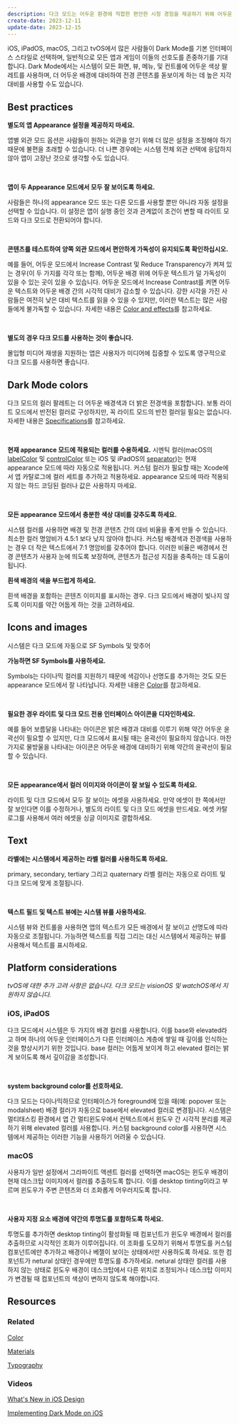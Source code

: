 ```yaml
---
description: 다크 모드는 어두운 환경에 적합한 편안한 시청 경험을 제공하기 위해 어두운 색상 팔레트를 사용하는 시스템 전역 외형 설정입니다.
create-date: 2023-12-11
update-date: 2023-12-15
---
```


iOS, iPadOS, macOS, 그리고 tvOS에서 많은 사람들이 Dark Mode를 기본 인터페이스 스타일로 선택하며, 일반적으로 모든 앱과 게임이 이들의 선호도를 존중하기를 기대합니다. Dark Mode에서는 시스템이 모든 화면, 뷰, 메뉴, 및 컨트롤에 어두운 색상 팔레트를 사용하며, 더 어두운 배경에 대비하여 전경 콘텐츠를 돋보이게 하는 데 높은 지각 대비를 사용할 수도 있습니다.

## Best practices

**별도의 앱 Appearance 설정을 제공하지 마세요.**

앱별 외관 모드 옵션은 사람들이 원하는 외관을 얻기 위해 더 많은 설정을 조정해야 하기 때문에 불편을 초래할 수 있습니다. 더 나쁜 경우에는 시스템 전체 외관 선택에 응답하지 않아 앱이 고장난 것으로 생각할 수도 있습니다.

<br />

**앱이 두 Appearance 모드에서 모두 잘 보이도록 하세요.**

사람들은 하나의 appearance 모드 또는 다른 모드를 사용할 뿐만 아니라 자동 설정을 선택할 수 있습니다. 이 설정은 앱이 실행 중인 것과 관계없이 조건이 변할 때 라이트 모드와 다크 모드로 전환되어야 합니다.

<br />

**콘텐츠를 테스트하여 양쪽 외관 모드에서 편안하게 가독성이 유지되도록 확인하십시오.** 

예를 들어, 어두운 모드에서 Increase Contrast 및 Reduce Transparency가 켜져 있는 경우(이 두 가지를 각각 또는 함께), 어두운 배경 위에 어두운 텍스트가 덜 가독성이 있을 수 있는 곳이 있을 수 있습니다. 어두운 모드에서 Increase Contrast를 켜면 어두운 텍스트와 어두운 배경 간의 시각적 대비가 감소할 수 있습니다. 강한 시각을 가진 사람들은 여전히 낮은 대비 텍스트를 읽을 수 있을 수 있지만, 이러한 텍스트는 많은 사람들에게 불가독할 수 있습니다. 자세한 내용은 [Color and effects](https://developer.apple.com/design/human-interface-guidelines/accessibility#Color-and-effects)를 참고하세요.

<br />

**별도의 경우 다크 모드를 사용하는 것이 좋습니다.** 

몰입형 미디어 재생을 지원하는 앱은 사용자가 미디어에 집중할 수 있도록 영구적으로 다크 모드를 사용하면 좋습니다.

## Dark Mode colors

다크 모드의 컬러 팔레트는 더 어두운 배경색과 더 밝은 전경색을 포함합니다. 보통 라이트 모드에서 반전된 컬러로 구성하지만, 꼭 라이트 모드의 반전 컬러일 필요는 없습니다. 자세한 내용은 [Specifications](https://developer.apple.com/design/human-interface-guidelines/color#Specifications)를 참고하세요.

<br />

**현재 appearance 모드에 적용되는 컬러를 수용하세요.**
시멘틱 컬러(macOS의 [labelColor](https://developer.apple.com/documentation/appkit/nscolor/1534657-labelcolor) 및 [controlColor](https://developer.apple.com/documentation/appkit/nscolor/1524856-controlcolor) 또는 iOS 및 iPadOS의 [separator](https://developer.apple.com/documentation/appkit/uikit/uicolor/3173139-separator))는 현재 appearance 모드에 따라 자동으로 적용됩니다. 커스텀 컬러가 필요할 때는 Xcode에서 앱 카탈로그에 컬러 세트를 추가하고 적용하세요. appearance 모드에 따라 적용되지 않는 하드 코딩된 컬러나 값은 사용하지 마세요.

<br />

**모든 appearance 모드에서 충분한 색상 대비를 갖추도록 하세요.**

시스템 컬러를 사용하면 배경 및 전경 콘텐츠 간의 대비 비율을 좋게 만들 수 있습니다. 최소한 컬러 명암비가 4.5:1 보다 낮지 않아야 합니다. 커스텀 배경색과 전경색을 사용하는 경우 더 작은 텍스트에서 7:1 명암비를 갖추어야 합니다. 이러한 비율은 배경에서 전경 콘텐츠가 사용자 눈에 띄도록 보장하며, 콘텐츠가 접근성 지침을 충족하는 데 도움이 됩니다.


**흰색 배경의 색을 부드럽게 하세요.**

흰색 배경을 포함하는 콘텐츠 이미지를 표시하는 경우. 다크 모드에서 배경이 빛나지 않도록 이미지를 약간 어둡게 하는 것을 고려하세요.

## Icons and images

시스템은 다크 모드에 자동으로 SF Symbols 및 맞추어

**가능하면 SF Symbols를 사용하세요.**

Symbols는 다이나믹 컬러를 지원하기 때문에 색감이나 선명도를 추가하는 것도 모든 appearance 모드에서 잘 나타납니다. 자세한 내용은 [Color]()를 참고하세요.

<br />

**필요한 경우 라이트 및 다크 모드 전용 인터페이스 아이콘을 디자인하세요.**

예를 들어 보름달을 나타내는 아이콘은 밝은 배경과 대비를 이루기 위해 약간 어두운 윤곽선이 필요할 수 있지만, 다크 모드에서 표시될 때는 윤곽선이 필요하지 않습니다. 마찬가지로 물방울을 나타내는 아이콘은 어두운 배경에 대비하기 위해 약간의 윤곽선이 필요할 수 있습니다.

<br />

**모든 appearance에서 컬러 이미지와 아이콘이 잘 보일 수 있도록 하세요.**

라이트 및 다크 모드에서 모두 잘 보이는 에셋을 사용하세요. 만약 에셋이 한 쪽에서만 잘 보인다면 이를 수정하거나, 별도의 라이트 및 다크 모드 에셋을 만드세요. 에셋 카탈로그를 사용해서 여러 에셋을 싱글 이미지로 결합하세요.

## Text

**라벨에는 시스템에서 제공하는 라벨 컬러를 사용하도록 하세요.**

primary, secondary, tertiary 그리고 quaternary 라벨 컬러는 자동으로 라이트 및 다크 모드에 맞게 조절됩니다.

<br />

**텍스트 필드 및 텍스트 뷰에는 시스템 뷰를 사용하세요.**

시스템 뷰와 컨트롤을 사용하면 앱의 텍스트가 모든 배경에서 잘 보이고 선명도에 따라 자동으로 조절됩니다. 가능하면 텍스트를 직접 그리는 대신 시스템에서 제공하는 뷰를 사용해서 텍스트를 표시하세요.

## Platform considerations

*tvOS에 대한 추가 고려 사항은 없습니다. 다크 모드는 visionOS 및 watchOS에서 지원하지 않습니다.*

### iOS, iPadOS

다크 모드에서 시스템은 두 가지의 배경 컬러를 사용합니다. 이를 base와 elevated라고 하며 하나의 어두운 인터페이스가 다른 인터페이스 계층에 쌓일 때 깊이를 인식하는 것을 향상시키기 위한 것입니다. base 컬러는 어둡게 보이게 하고 elevated 컬러는 밝게 보이도록 해서 깊이감을 조성합니다.

<br />

**system background color를 선호하세요.**

다크 모드는 다이나믹하므로 인터페이스가 foreground에 있을 때(예: popover 또는 modalsheet) 배경 컬러가 자동으로 base에서 elevated 컬러로 변경됩니다. 시스템은 멀티태스킹 환경에서 앱 간 멀티윈도우에서 컨텍스트에서 윈도우 간 시각적 분리를 제공하기 위해 elevated 컬러를 사용합니다. 커스텀 background color를 사용하면 시스템에서 제공하는 이러한 기능을 사용하기 어려울 수 있습니다.

### macOS

사용자가 일반 설정에서 그라파이트 액센트 컬러를 선택하면 macOS는 윈도우 배경이 현재 데스크탑 이미지에서 컬러를 추출하도록 합니다. 이를 desktop tinting이라고 부르며 윈도우가 주변 콘텐츠와 더 조화롭게 어우러지도록 합니다.

<br />

**사용자 지정 요소 배경에 약간의 투명도를 포함하도록 하세요.**

투명도를 추가하면 desktop tinting이 활성화될 때 컴포넌트가 윈도우 배경에서 컬러를 추출하므로 시각적인 조화가 이루어집니다. 이 조화를 도모하기 위해서 투명도를 커스텀 컴포넌트에만 추가하고 배경이나 베젤이 보이는 상태에서만 사용하도록 하세요. 또한 컴포넌트가 netural 상태인 경우에만 투명도를 추가하세요. netural 상태란 컬러를 사용하지 않는 상태로 윈도우 배경이 데스크탑에서 다른 위치로 조정되거나 데스크탑 이미지가 변경될 때 컴포넌트의 색상이 변하지 않도록 해야합니다.

## Resources

### Related

[Color](./foundations/colors.md)

[Materials]()

[Typography]()

### Videos

[What's New in iOS Design](https://developer.apple.com/videos/play/wwdc2019/808)

[Implementing Dark Mode on iOS](https://developer.apple.com/videos/play/wwdc2019/214)
